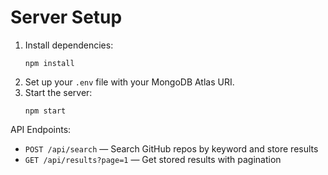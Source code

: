 # Server Setup

1. Install dependencies:
   ```
   npm install
   ```
2. Set up your `.env` file with your MongoDB Atlas URI.
3. Start the server:
   ```
   npm start
   ```

API Endpoints:
- `POST /api/search` — Search GitHub repos by keyword and store results
- `GET /api/results?page=1` — Get stored results with pagination

